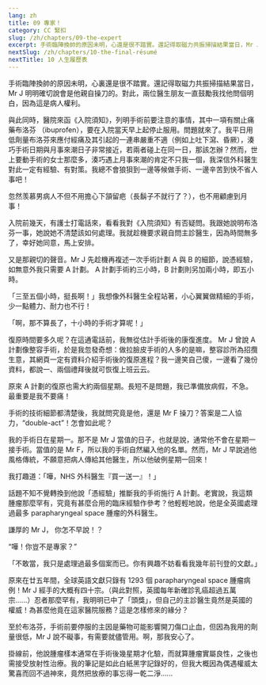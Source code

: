 ```yaml
---
lang: zh
title: 09 專家！
category: CC 緊扣
slug: /zh/chapters/09-the-expert
excerpt: 手術臨陣換帥的原因未明，心還是很不踏實。還記得取磁力共振掃描結果當日，Mr J 明明確切地說會是他親自操刀的。
nextSlug: /zh/chapters/10-the-final-résumé
nextTitle: 10 人生履歷表
---
```


<p class="cn">手術臨陣換帥的原因未明，心裏還是很不踏實。還記得取磁力共振掃描結果當日，Mr J 明明確切說會是他親自操刀的。對此，兩位醫生朋友一直鼓勵我找他問個明白，因為這是病人權利。
 
<p class="cn">與此同時，醫院來函《入院須知》，列明手術前要注意的事情，其中一項有關止痛藥布洛芬 （ibuprofen），要在入院當天早上起停止服用。問題就來了。我平日用低劑量布洛芬來應付經痛及其引起的一連串嚴重不適（例如上吐下瀉、昏厥），湊巧手術日期與月事來潮日子非常接近，若兩者碰上在同一日，那該怎辦？然而，世上要動手術的女士那麼多，湊巧遇上月事來潮的肯定不只我一個，我深信外科醫生對此一定有經驗、有對策。我總不會狼狽到一邊等候做手術、一邊辛苦到快不省人事吧！
 
<p class="cn">忽然羡慕男病人不但不用擔心下頷留疤（長鬍子不就行了？），也不用顧慮到月事！
 
<p class="cn">入院前幾天，有護士打電話來，看看我對《入院須知》有否疑問。我跟她說明布洛芬一事，她說她不清楚該如何處理。我就趁機要求親自問主診醫生，因為時間無多了，幸好她同意，馬上安排。
 
<p class="cn">又是那親切的聲音。Mr J 先趁機再複述一次手術計劃 A 與 B 的細節，說憑經驗，如無意外我只需要 A 計劃。 A 計劃手術約三小時，B 計劃則另加兩小時，即五小時。
 
<p class="cn">「三至五個小時，挺長啊！」我想像外科醫生全程站著，小心翼翼做精細的手術，少一點體力、耐力也不行！
 
<p class="cn">「啊，那不算長了，十小時的手術才算呢！」
 
<p class="cn">復原時間要多久呢？在這通電話前，我無從估計手術後的康復進度。 Mr J 曾說 A 計劃像整容手術，於是我忽發奇想：做拉臉皮手術的人多的是嘛，整容診所為招攬生意，其網頁一定有資料介紹手術後的復原進程？我一邊笑自己傻，一邊看了幾份資料，都說一、兩個禮拜後就可恢復上班云云。
 
<p class="cn">原來 A 計劃的復原也需大約兩個星期。長短不是問題，我已準備放病假，不急。最重要是我不要痛！
 
<p class="cn">手術的技術細節都清楚後，我就問究竟是他，還是 Mr F 操刀？答案是二人協力，“double-act”！怎會如此呢？
 
<p class="cn">我的手術日在星期一。那不是 Mr J 當值的日子，也就是說，通常他不會在星期一接手術。當值的是 Mr F，所以我的手術自然編入他的名單。然而，Mr J 早說過他風格傳統，不願意把病人傳給其他醫生，所以他破例星期一回來！
 
<p class="cn">我打趣道：「嘩，NHS 外科醫生『買一送一』！」
 
<p class="cn">話題不知不覺轉換到他說「憑經驗」推斷我的手術施行 A 計劃。老實說，我這類腫瘤那麼罕有，究竟有甚麼合用的臨床經驗作參考？他輕輕地說，他是全英國處理過最多 parapharyngeal space 腫瘤的外科醫生。
 
<p class="cn">謙厚的 Mr J， 你怎不早說！？
 
<q class="cn">嘩！你豈不是專家？

<p class="cn">「不敢當，我只是處理過最多個案而已。你有興趣不妨看看我幾年前刊登的文獻。」

<p class="cn">原來在廿五年間，全球英語文獻只錄有 1293 個 parapharyngeal space 腫瘤病例！Mr J 經手的大概有四十宗。（與此對照，英國每年新確診乳癌超過五萬宗......）忍者那麼罕有，我明明已中了「頭獎」，但自己的主診醫生竟然是英國的權威！為甚麼他竟在這家醫院服務？這是怎樣修來的緣分？
 
<p class="cn">至於布洛芬，手術前要停服的主因是藥物可能影響開刀傷口止血，但因為我用的劑量很低，Mr J 說不礙事，有需要就儘管用。啊，那我安心了。
 
<p class="cn">掛線前，他說腫瘤樣本通常在手術後幾星期才化驗，而就算腫瘤實屬良性，之後也需接受放射性治療。我的筆記是如此白紙黑字記錄好的，但我大概因為偶遇權威太驚喜而回不過神來，竟然把放療的事忘得一乾二淨......
